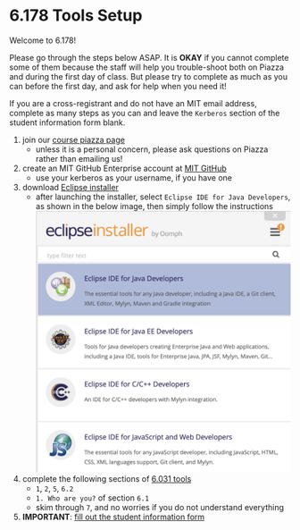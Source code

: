 # 6.178 Tools Setup

Welcome to 6.178!

Please go through the steps below ASAP. It is __OKAY__ if you cannot complete some of them because the staff will help you trouble-shoot both on Piazza and during the first day of class. But please try to complete as much as you can before the first day, and ask for help when you need it!

If you are a cross-registrant and do not have an MIT email address, complete as many steps as you can and leave the `Kerberos` section of the student information form blank.

1. join our [course piazza page](https://piazza.com/mit/spring2019/6178)
    - unless it is a personal concern, please ask questions on Piazza rather than emailing us!
1. create an MIT GitHub Enterprise account at [MIT GitHub](https://github.mit.edu)
    - use your kerberos as your username, if you have one
1. download [Eclipse installer](https://www.eclipse.org/downloads/)
    - after launching the installer, select `Eclipse IDE for Java Developers`, as shown in the below image, then simply follow the instructions ![image](images/java.png)
1. complete the following sections of [6.031 tools](http://web.mit.edu/6.031/www/fa18/getting-started/)
    - `1`, `2`, `5`, `6.2`
    - `1. Who are you?` of section `6.1`
    - skim through `7`, and no worries if you do not understand everything
1. __IMPORTANT__: [fill out the student information form](https://goo.gl/forms/2k7TOeZ3Xfglt6vo2)